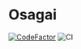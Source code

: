 # Osagai

[![CodeFactor](https://www.codefactor.io/repository/github/gizaki/osagai/badge)](https://www.codefactor.io/repository/github/gizaki/osagai) ![CI](https://github.com/gizaki/osagai/actions/workflows/integration.yml/badge.svg)
